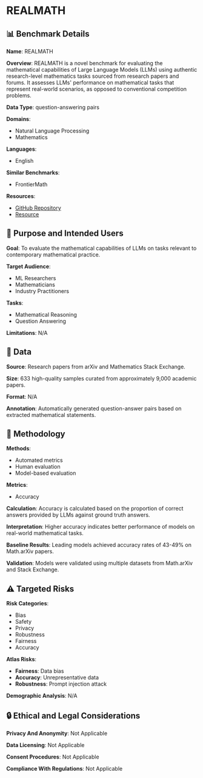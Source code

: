# REALMATH

## 📊 Benchmark Details

**Name**: REALMATH

**Overview**: REALMATH is a novel benchmark for evaluating the mathematical capabilities of Large Language Models (LLMs) using authentic research-level mathematics tasks sourced from research papers and forums. It assesses LLMs' performance on mathematical tasks that represent real-world scenarios, as opposed to conventional competition problems.

**Data Type**: question-answering pairs

**Domains**:
- Natural Language Processing
- Mathematics

**Languages**:
- English

**Similar Benchmarks**:
- FrontierMath

**Resources**:
- [GitHub Repository](https://github.com/username/repo)
- [Resource](https://huggingface.co/datasets/REALMATH)

## 🎯 Purpose and Intended Users

**Goal**: To evaluate the mathematical capabilities of LLMs on tasks relevant to contemporary mathematical practice.

**Target Audience**:
- ML Researchers
- Mathematicians
- Industry Practitioners

**Tasks**:
- Mathematical Reasoning
- Question Answering

**Limitations**: N/A

## 💾 Data

**Source**: Research papers from arXiv and Mathematics Stack Exchange.

**Size**: 633 high-quality samples curated from approximately 9,000 academic papers.

**Format**: N/A

**Annotation**: Automatically generated question-answer pairs based on extracted mathematical statements.

## 🔬 Methodology

**Methods**:
- Automated metrics
- Human evaluation
- Model-based evaluation

**Metrics**:
- Accuracy

**Calculation**: Accuracy is calculated based on the proportion of correct answers provided by LLMs against ground truth answers.

**Interpretation**: Higher accuracy indicates better performance of models on real-world mathematical tasks.

**Baseline Results**: Leading models achieved accuracy rates of 43-49% on Math.arXiv papers.

**Validation**: Models were validated using multiple datasets from Math.arXiv and Stack Exchange.

## ⚠️ Targeted Risks

**Risk Categories**:
- Bias
- Safety
- Privacy
- Robustness
- Fairness
- Accuracy

**Atlas Risks**:
- **Fairness**: Data bias
- **Accuracy**: Unrepresentative data
- **Robustness**: Prompt injection attack

**Demographic Analysis**: N/A

## 🔒 Ethical and Legal Considerations

**Privacy And Anonymity**: Not Applicable

**Data Licensing**: Not Applicable

**Consent Procedures**: Not Applicable

**Compliance With Regulations**: Not Applicable
